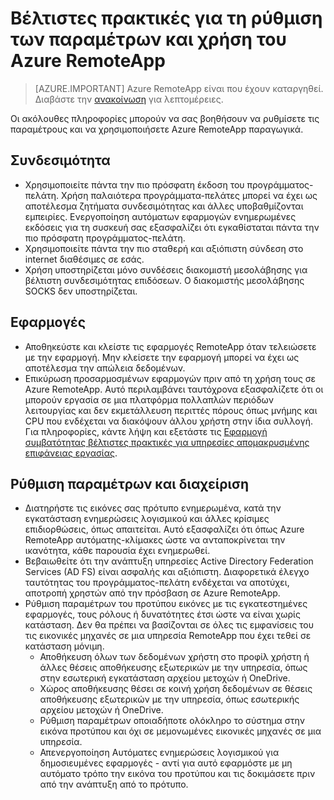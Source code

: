 <properties
    pageTitle="Βέλτιστες πρακτικές Azure RemoteApp | Microsoft Azure"
    description="Βέλτιστες πρακτικές για τη ρύθμιση των παραμέτρων και τη χρήση Azure RemoteApp."
    services="remoteapp"
    documentationCenter=""
    authors="lizap"
    manager="mbaldwin" />

<tags
    ms.service="remoteapp"
    ms.workload="compute"
    ms.tgt_pltfrm="na"
    ms.devlang="na"
    ms.topic="article"
    ms.date="08/15/2016"
    ms.author="elizapo" />

# <a name="best-practices-for-configuring-and-using-azure-remoteapp"></a>Βέλτιστες πρακτικές για τη ρύθμιση των παραμέτρων και χρήση του Azure RemoteApp

> [AZURE.IMPORTANT]
> Azure RemoteApp είναι που έχουν καταργηθεί. Διαβάστε την [ανακοίνωση](https://go.microsoft.com/fwlink/?linkid=821148) για λεπτομέρειες.

Οι ακόλουθες πληροφορίες μπορούν να σας βοηθήσουν να ρυθμίσετε τις παραμέτρους και να χρησιμοποιήσετε Azure RemoteApp παραγωγικά.

## <a name="connectivity"></a>Συνδεσιμότητα


- Χρησιμοποιείτε πάντα την πιο πρόσφατη έκδοση του προγράμματος-πελάτη. Χρήση παλαιότερα προγράμματα-πελάτες μπορεί να έχει ως αποτέλεσμα ζητήματα συνδεσιμότητας και άλλες υποβαθμίζονται εμπειρίες. Ενεργοποίηση αυτόματων εφαρμογών ενημερωμένες εκδόσεις για τη συσκευή σας εξασφαλίζει ότι εγκαθίσταται πάντα την πιο πρόσφατη προγράμματος-πελάτη.
- Χρησιμοποιείτε πάντα την πιο σταθερή και αξιόπιστη σύνδεση στο internet διαθέσιμες σε εσάς.  
- Χρήση υποστηρίζεται μόνο συνδέσεις διακομιστή μεσολάβησης για βέλτιστη συνδεσιμότητας επιδόσεων.  Ο διακομιστής μεσολάβησης SOCKS δεν υποστηρίζεται.

## <a name="applications"></a>Εφαρμογές


- Αποθηκεύστε και κλείστε τις εφαρμογές RemoteApp όταν τελειώσετε με την εφαρμογή. Μην κλείσετε την εφαρμογή μπορεί να έχει ως αποτέλεσμα την απώλεια δεδομένων.
- Επικύρωση προσαρμοσμένων εφαρμογών πριν από τη χρήση τους σε Azure RemoteApp. Αυτό περιλαμβάνει ταυτόχρονα εξασφαλίζετε ότι οι μπορούν εργασία σε μια πλατφόρμα πολλαπλών περιόδων λειτουργίας και δεν εκμετάλλευση περιττές πόρους όπως μνήμης και CPU που ενδέχεται να διακόψουν άλλου χρήστη στην ίδια συλλογή. Για πληροφορίες, κάντε λήψη και εξετάστε τις [Εφαρμογή συμβατότητας βέλτιστες πρακτικές για υπηρεσίες απομακρυσμένης επιφάνειας εργασίας](http://www.dabcc.com/resources/Application%20Compatibility%20Best%20Practices%20for%20Remote%20Desktop%20Services.pdf).

## <a name="configuration-and-management"></a>Ρύθμιση παραμέτρων και διαχείριση


- Διατηρήστε τις εικόνες σας πρότυπο ενημερωμένα, κατά την εγκατάσταση ενημερώσεις λογισμικού και άλλες κρίσιμες επιδιορθώσεις, όπως απαιτείται. Αυτό εξασφαλίζει ότι όπως Azure RemoteApp αυτόματης-κλίμακες ώστε να ανταποκρίνεται την ικανότητα, κάθε παρουσία έχει ενημερωθεί.  
- Βεβαιωθείτε ότι την ανάπτυξη υπηρεσίες Active Directory Federation Services (AD FS) είναι ασφαλής και αξιόπιστη. Διαφορετικά έλεγχο ταυτότητας του προγράμματος-πελάτη ενδέχεται να αποτύχει, αποτροπή χρηστών από την πρόσβαση σε Azure RemoteApp.
- Ρύθμιση παραμέτρων του προτύπου εικόνες με τις εγκατεστημένες εφαρμογές, τους ρόλους ή δυνατότητες έτσι ώστε να είναι χωρίς κατάσταση. Δεν θα πρέπει να βασίζονται σε όλες τις εμφανίσεις του τις εικονικές μηχανές σε μια υπηρεσία RemoteApp που έχει τεθεί σε κατάσταση μόνιμη.
    - Αποθήκευση όλων των δεδομένων χρήστη στο προφίλ χρήστη ή άλλες θέσεις αποθήκευσης εξωτερικών με την υπηρεσία, όπως στην εσωτερική εγκατάσταση αρχείου μετοχών ή OneDrive.
    - Χώρος αποθήκευσης θέσει σε κοινή χρήση δεδομένων σε θέσεις αποθήκευσης εξωτερικών με την υπηρεσία, όπως εσωτερικής αρχείου μετοχών ή OneDrive.
    - Ρύθμιση παραμέτρων οποιαδήποτε ολόκληρο το σύστημα στην εικόνα προτύπου και όχι σε μεμονωμένες εικονικές μηχανές σε μια υπηρεσία.
    - Απενεργοποίηση Αυτόματες ενημερώσεις λογισμικού για δημοσιευμένες εφαρμογές - αντί για αυτό εφαρμόστε με μη αυτόματο τρόπο την εικόνα του προτύπου και τις δοκιμάσετε πριν από την ανάπτυξη από το πρότυπο.
